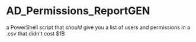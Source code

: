 # AD_Permissions_ReportGEN
 a PowerShell script that *should* give you a list of users and permissions in a .csv that didn't cost $1B
